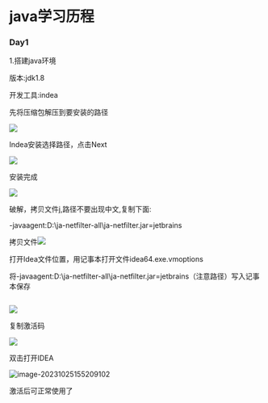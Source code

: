 # java学习历程

 ### Day1

1.搭建java环境

版本:jdk1.8

开发工具:indea

先将压缩包解压到要安装的路径

![](C:\Users\10543\Desktop\DAY\day1\pic\image-20231025150122430.png)

Indea安装选择路径，点击Next

![](C:\Users\10543\Desktop\DAY\day1\pic\image-20231025141502318.png)

安装完成

![](C:\Users\10543\Desktop\DAY\day1\pic\image-20231025141640523.png)

破解，拷贝文件j,路径不要出现中文,复制下面:

-javaagent:D:\ja-netfilter-all\ja-netfilter.jar=jetbrains

拷贝文件![](C:\Users\10543\Desktop\DAY\day1\pic\image-20231025142221719.png)

打开Idea文件位置，用记事本打开文件idea64.exe.vmoptions

将-javaagent:D:\ja-netfilter-all\ja-netfilter.jar=jetbrains（注意路径）写入记事本保存

![]()



![](C:\Users\10543\Desktop\DAY\day1\pic\image-20231025150122430.png)

复制激活码

![](C:\Users\10543\Desktop\DAY\day1\pic\image-20231025142649078.png)

双击打开IDEA

![image-20231025155209102](C:\Users\10543\Desktop\DAY\day1\pic\image-20231025155209102.png)

激活后可正常使用了